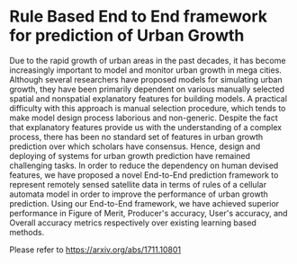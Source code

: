 # Rule Based End to End framework for prediction of Urban Growth

Due to the rapid growth of urban areas in the past decades, it has become increasingly important to model and monitor urban growth in mega cities. Although several researchers have proposed models for simulating urban growth, they have been primarily dependent on various manually selected spatial and nonspatial explanatory features for building models. A practical difficulty with this approach is manual selection procedure, which tends to make model design process laborious and non-generic. Despite the fact that explanatory features provide us with the understanding of a complex process, there has been no standard set of features in urban growth prediction over which scholars have consensus. Hence, design and deploying of systems for urban growth prediction have remained challenging tasks. In order to reduce the dependency on human devised features, we have proposed a novel End-to-End prediction framework to represent remotely sensed satellite data in terms of rules of a cellular automata model in order to improve the performance of urban growth prediction. Using our End-to-End framework, we have achieved superior performance in Figure of Merit, Producer's accuracy, User's accuracy, and Overall accuracy metrics respectively over existing learning based methods. 

Please refer to https://arxiv.org/abs/1711.10801
